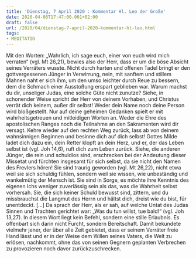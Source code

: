 ```yaml
---
title: 'Dienstag, 7 April 2020 : Kommentar Hl. Leo der Große'
date: 2020-04-06T17:47:00.001+02:00
draft: false
url: /2020/04/dienstag-7-april-2020-kommentar-hl-leo.html
tags: 
- MEDITATIO
---
```


Mit den Worten: „Wahrlich, ich sage euch, einer von euch wird mich verraten“ (vgl. Mt 26,21), bewies also der Herr, dass er um die böse Absicht seines Verräters wusste. Nicht durch harten und offenen Tadel bringt er den gottvergessenen Jünger in Verwirrung, nein, mit sanftem und stillem Mahnen naht er sich ihm, um den umso leichter durch Reue zu bessern, dem die Schmach einer Ausstoßung erspart geblieben war. Warum machst du dir, unseliger Judas, eine solche Güte nicht zunutze? Siehe, in schonender Weise spricht der Herr von deinem Vorhaben, und Christus verrät dich keinem, außer dir selbst! Weder dein Name noch deine Person wird bloßgestellt. Nur auf deine geheimen Gedanken spielt er mit wahrheitsgetreuen und mitleidigen Worten an. Weder die Ehre des apostolischen Ranges noch die Teilnahme an den Sakramenten wird dir versagt. Kehre wieder auf den rechten Weg zurück, lass ab von deinem wahnsinnigen Beginnen und besinne dich auf dich selbst! Gottes Milde ladet dich dazu ein, dein Retter klopft an dein Herz, und er, der das Leben selbst ist (vgl. Joh 14,6), ruft dich zum Leben zurück. Siehe, die anderen Jünger, die rein und schuldlos sind, erschrecken bei der Andeutung dieser Missetat und fürchten insgesamt für sich selbst, da sie nicht den Namen des Frevlers hören! Sie sind traurig geworden (vgl. Mt 26,22), nicht etwa weil sie sich schuldig fühlen, sondern weil sie wissen, wie unbeständig und wankelmütig der Mensch ist. Sie sind in Sorge, es möchte ihre Kenntnis des eigenen Ichs weniger zuverlässig sein als das, was die Wahrheit selbst vorhersah. Sie, die sich keiner Schuld bewusst sind, zittern, und du missbrauchst die Langmut des Herrn und hältst dich, dreist wie du bist, für unentdeckt. \[…\] Da sprach der Herr, als er sah, auf welche Untat des Judas Sinnen und Trachten gerichtet war: „Was du tun willst, tue bald!“ (vgl. Joh 13,27). In diesem Wort liegt kein Befehl, sondern eine stille Erlaubnis. Es offenbart sich darin nicht Furcht, sondern Bereitschaft. Damit bekundete vielmehr jener, der über alle Zeit gebietet, dass er seinem Verräter freie Hand lässt und er in der Weise dem Willen seines Vaters, die Welt zu erlösen, nachkommt, ohne das von seinen Gegnern geplanten Verbrechen zu provozieren noch davor zurückzuschrecken.